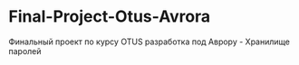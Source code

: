 # Final-Project-Otus-Avrora
Финальный проект по курсу OTUS разработка под Аврору - Хранилище паролей

